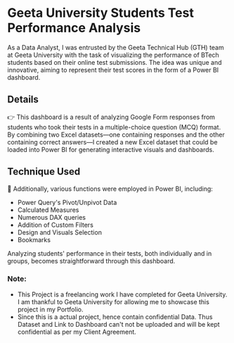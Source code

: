 # Geeta University Students Test Performance Analysis

As a Data Analyst, I was entrusted by the Geeta Technical Hub (GTH) team at Geeta University with the task of visualizing the performance of BTech students based on their online test submissions. The idea was unique and innovative, aiming to represent their test scores in the form of a Power BI dashboard.

## Details

👉 This dashboard is a result of analyzing Google Form responses from students who took their tests in a multiple-choice question (MCQ) format. By combining two Excel datasets—one containing responses and the other containing correct answers—I created a new Excel dataset that could be loaded into Power BI for generating interactive visuals and dashboards.

## Technique Used

📌 Additionally, various functions were employed in Power BI, including:

- Power Query's Pivot/Unpivot Data
- Calculated Measures
- Numerous DAX queries
- Addition of Custom Filters
- Design and Visuals Selection
- Bookmarks

Analyzing students' performance in their tests, both individually and in groups, becomes straightforward through this dashboard.

### Note: 

- This Project is a freelancing work I have completed for Geeta University. I am thankful to Geeta University for allowing me to showcase this project in my Portfolio.
- Since this is a actual project, hence contain confidential Data. Thus Dataset and Link to Dashboard can't not be uploaded and will be kept confidential as per my Client Agreement. 